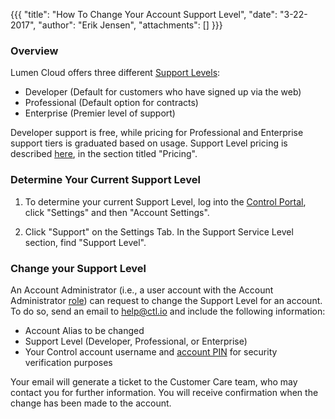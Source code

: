 {{{
  "title": "How To Change Your Account Support Level",
  "date": "3-22-2017",
  "author": "Erik Jensen",
  "attachments": []
}}}

### Overview
Lumen Cloud offers three different [Support Levels](https://www.ctl.io/support/):
* Developer (Default for customers who have signed up via the web)
* Professional (Default option for contracts)
* Enterprise (Premier level of support)

Developer support is free, while pricing for Professional and Enterprise support tiers is graduated based on usage. Support Level pricing is described [here](https://www.ctl.io/support/), in the section titled "Pricing".

### Determine Your Current Support Level
1. To determine your current Support Level, log into the [Control Portal](https://control.ctl.io), click "Settings" and then "Account Settings".

2. Click "Support" on the Settings Tab. In the Support Service Level section, find "Support Level".

### Change your Support Level
An Account Administrator (i.e., a user account with the Account Administrator [role](https://www.ctl.io/role-permissions-matrix/#A-Management)) can request to change the Support Level for an account.  To do so, send an email to [help@ctl.io](mailto:help@ctl.io) and include the following information:
* Account Alias to be changed
* Support Level (Developer, Professional, or Enterprise)
* Your Control account username and [account PIN](https://www.ctl.io/knowledge-base/support/pin-authentication-for-support-requests/) for security verification purposes

Your email will generate a ticket to the Customer Care team, who may contact you for further information. You will receive  confirmation when the change has been made to the account.
